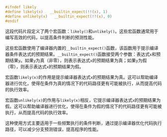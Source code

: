```c
#ifndef likely
#define likely(x)   __builtin_expect(!!(x), 1)
#define unlikely(x)   __builtin_expect(!!(x), 0)
#endif
```

这段代码片段定义了两个宏函数：`likely()`和`unlikely()`。这些宏函数通常用于编写高效的代码，以提高条件判断的预测性能。

这些宏函数使用了编译器内置的`__builtin_expect()`函数，该函数用于提示编译器条件表达式的预期结果。`__builtin_expect()`函数接受两个参数：表达式`x`和预期结果`y`。如果`y`为真（非零），则表示表达式`x`的预期结果为真；如果`y`为假（零），则表示表达式`x`的预期结果为假。

宏函数`likely(x)`的作用是提示编译器表达式`x`的预期结果为真。这可以帮助编译器进行优化，使得在条件为真的情况下的代码路径更有可能被执行，从而提高代码的执行效率。

宏函数`unlikely(x)`的作用与`likely(x)`相反，它提示编译器表达式`x`的预期结果为假。这可以帮助编译器进行优化，使得在条件为假的情况下的代码路径更有可能被执行，从而提高代码的执行效率。

这种使用方式主要适用于一些频繁执行的条件判断，通过提示编译器优化代码执行路径，可以减少分支预测错误，提高程序的性能。